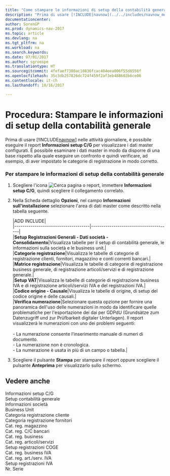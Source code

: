 ```yaml
---
title: "Come stampare le informazioni di setup della contabilità generale"
description: "Prima di usare [!INCLUDE[navnow](../../includes/navnow_md.md)] nelle attività giornaliere, è possibile eseguire il report **Informazioni setup C/G** per visualizzare i dati master configurati. È possibile esaminare i dati master in modo da disporre di una base rispetto alla quale eseguire un confronto e quindi verificare, ad esempio, di aver impostato le categorie di registrazione in modo corretto."
documentationcenter: 
author: SorenGP
ms.prod: dynamics-nav-2017
ms.topic: article
ms.devlang: na
ms.tgt_pltfrm: na
ms.workload: na
ms.search.keywords: 
ms.date: 07/01/2017
ms.author: sgroespe
ms.translationtype: HT
ms.sourcegitcommit: 4fefaef7380ac10836fcac404eea006f55d8556f
ms.openlocfilehash: 35c3db257826dc724f459f2af3eb488602b6ce06
ms.contentlocale: it-ch
ms.lasthandoff: 10/16/2017

---
```

# <a name="how-to-print-general-ledger-setup-information"></a>Procedura: Stampare le informazioni di setup della contabilità generale
Prima di usare [!INCLUDE[navnow](../../includes/navnow_md.md)] nelle attività giornaliere, è possibile eseguire il report **Informazioni setup C/G** per visualizzare i dati master configurati. È possibile esaminare i dati master in modo da disporre di una base rispetto alla quale eseguire un confronto e quindi verificare, ad esempio, di aver impostato le categorie di registrazione in modo corretto.  
  
### <a name="to-print-general-ledger-setup-information"></a>Per stampare le informazioni di setup della contabilità generale  
  
1.  Scegliere l'icona ![Cerca pagina o report](media/ui-search/search_small.png "icona Cerca pagina o report"), immettere **Informazioni setup C/G**, quindi scegliere il collegamento correlato.  
  
2.  Nella Scheda dettaglio **Opzioni**, nel campo **Informazioni sull'installazione** selezionare l'area di dati master come descritto nella tabella seguente.  
  
    |ADD INCLUDE<!--[!INCLUDE[bp_optionsheading](../../includes/bp_tabledescription_md.md)]-->|  
    |-------------------------------------|---------------------------------------|  
    |**Setup Registrazioni Generali - Dati società - Consolidamento**|Visualizza tabelle per il setup di contabilità generale, le informazioni sulla società e le business unit.|  
    |**Categorie registrazione**|Visualizza le tabelle di categorie di registrazione clienti, fornitori, magazzino e conti correnti bancari.|  
    |**Matrice registrazione**|Visualizza le tabelle di categorie di registrazione business generale, di registrazione articoli/servizi e di registrazione generale.|  
    |**Setup VAT**|Visualizza le tabelle di categorie di registrazione business IVA e di registrazione articoli/servizi IVA e del registrazioni IVA.|  
    |**Codice origine - Causale**|Visualizza le tabelle di origine, di setup del codice origine e delle causali.|  
    |**Verifica numerazione**|Selezionare questa opzione per fornire una panoramica dell'uso delle numerazioni in modo da identificare quelle problematiche per l'esportazione dei dai per GDPdU (Grundsätze zum Datenzugriff und zur Prüfbarkeit digitaler Unterlagen). Il report visualizzerà le numerazioni con uno dei problemi seguenti:<br /><br /> -   La numerazione consente l'inserimento manuale di numeri di documento.<br />-   La numerazione non è cronologica.<br />-   La numerazione è usata in più di un campo o tabella.|  
  
3.  Scegliere il pulsante **Stampa** per stampare il report oppure scegliere il pulsante **Anteprima** per visualizzarlo sullo schermo.  
  
## <a name="see-also"></a>Vedere anche  
 Informazioni setup C/G   
 Setup contabilità generale   
 Informazioni società   
 Business Unit   
 Categoria registrazione cliente   
 Categoria registrazione fornitori   
 Cat. reg. magazzino   
 Cat. reg. C/C bancari   
 Cat. reg. business   
 Cat. reg. articoli/servizi   
 Setup registrazioni COGE   
 Cat. reg. business IVA   
 Cat. reg. art./serv. IVA   
 Setup registrazioni IVA   
 Nr. Serie
